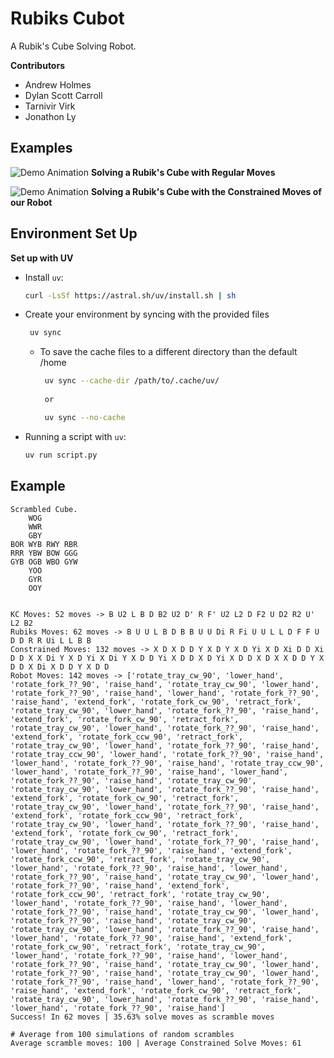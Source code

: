 # Rubiks Cubot

A Rubik's Cube Solving Robot.

**Contributors**
- Andrew Holmes
- Dylan Scott Carroll
- Tarnivir Virk
- Jonathon Ly

## Examples

![Demo Animation](figures/rubiks.gif)
**Solving a Rubik's Cube with Regular Moves**

![Demo Animation](figures/constrained.gif)
**Solving a Rubik's Cube with the Constrained Moves of our Robot**

## Environment Set Up

**Set up with UV**

- Install `uv`:
   ```bash
   curl -LsSf https://astral.sh/uv/install.sh | sh
   ```

- Create your environment by syncing with the provided files
   ```bash
    uv sync
    ```
    - To save the cache files to a different directory than the default /home
       ```bash
        uv sync --cache-dir /path/to/.cache/uv/
        
        or

        uv sync --no-cache
        ```

- Running a script with `uv`:
    ```bash
    uv run script.py
    ```

## Example

```
Scrambled Cube.
    WOG
    WWR
    GBY
BOR WYB RWY RBR
RRR YBW BOW GGG
GYB OGB WBO GYW
    YOO
    GYR
    OOY


KC Moves: 52 moves -> B U2 L B D B2 U2 D' R F' U2 L2 D F2 U D2 R2 U' L2 B2
Rubiks Moves: 62 moves -> B U U L B D B B U U Di R Fi U U L L D F F U D D R R Ui L L B B
Constrained Moves: 132 moves -> X D X D D Y X D Y X D Yi X D Xi D D Xi D D X X Di Y X D Yi X Di Y X D D Yi X D D X D Yi X D D X D X X D D Y X D D X Di X D D Y X D D
Robot Moves: 142 moves -> ['rotate_tray_cw_90', 'lower_hand', 'rotate_fork_??_90', 'raise_hand', 'rotate_tray_cw_90', 'lower_hand', 'rotate_fork_??_90', 'raise_hand', 'lower_hand', 'rotate_fork_??_90', 'raise_hand', 'extend_fork', 'rotate_fork_cw_90', 'retract_fork', 'rotate_tray_cw_90', 'lower_hand', 'rotate_fork_??_90', 'raise_hand', 'extend_fork', 'rotate_fork_cw_90', 'retract_fork', 'rotate_tray_cw_90', 'lower_hand', 'rotate_fork_??_90', 'raise_hand', 'extend_fork', 'rotate_fork_ccw_90', 'retract_fork', 'rotate_tray_cw_90', 'lower_hand', 'rotate_fork_??_90', 'raise_hand', 'rotate_tray_ccw_90', 'lower_hand', 'rotate_fork_??_90', 'raise_hand', 'lower_hand', 'rotate_fork_??_90', 'raise_hand', 'rotate_tray_ccw_90', 'lower_hand', 'rotate_fork_??_90', 'raise_hand', 'lower_hand', 'rotate_fork_??_90', 'raise_hand', 'rotate_tray_cw_90', 'rotate_tray_cw_90', 'lower_hand', 'rotate_fork_??_90', 'raise_hand', 'extend_fork', 'rotate_fork_cw_90', 'retract_fork', 'rotate_tray_cw_90', 'lower_hand', 'rotate_fork_??_90', 'raise_hand', 'extend_fork', 'rotate_fork_ccw_90', 'retract_fork', 'rotate_tray_cw_90', 'lower_hand', 'rotate_fork_??_90', 'raise_hand', 'extend_fork', 'rotate_fork_cw_90', 'retract_fork', 'rotate_tray_cw_90', 'lower_hand', 'rotate_fork_??_90', 'raise_hand', 'lower_hand', 'rotate_fork_??_90', 'raise_hand', 'extend_fork', 'rotate_fork_ccw_90', 'retract_fork', 'rotate_tray_cw_90', 'lower_hand', 'rotate_fork_??_90', 'raise_hand', 'lower_hand', 'rotate_fork_??_90', 'raise_hand', 'rotate_tray_cw_90', 'lower_hand', 'rotate_fork_??_90', 'raise_hand', 'extend_fork', 'rotate_fork_ccw_90', 'retract_fork', 'rotate_tray_cw_90', 'lower_hand', 'rotate_fork_??_90', 'raise_hand', 'lower_hand', 'rotate_fork_??_90', 'raise_hand', 'rotate_tray_cw_90', 'lower_hand', 'rotate_fork_??_90', 'raise_hand', 'rotate_tray_cw_90', 'rotate_tray_cw_90', 'lower_hand', 'rotate_fork_??_90', 'raise_hand', 'lower_hand', 'rotate_fork_??_90', 'raise_hand', 'extend_fork', 'rotate_fork_cw_90', 'retract_fork', 'rotate_tray_cw_90', 'lower_hand', 'rotate_fork_??_90', 'raise_hand', 'lower_hand', 'rotate_fork_??_90', 'raise_hand', 'rotate_tray_cw_90', 'lower_hand', 'rotate_fork_??_90', 'raise_hand', 'rotate_tray_cw_90', 'lower_hand', 'rotate_fork_??_90', 'raise_hand', 'lower_hand', 'rotate_fork_??_90', 'raise_hand', 'extend_fork', 'rotate_fork_cw_90', 'retract_fork', 'rotate_tray_cw_90', 'lower_hand', 'rotate_fork_??_90', 'raise_hand', 'lower_hand', 'rotate_fork_??_90', 'raise_hand'] 
Success! In 62 moves | 35.63% solve moves as scramble moves
```

```
# Average from 100 simulations of random scrambles
Average scramble moves: 100 | Average Constrained Solve Moves: 61
```
